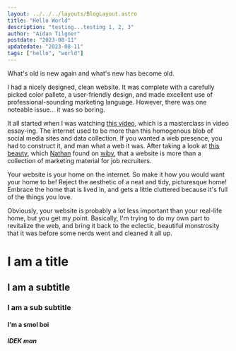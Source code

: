 ```yaml
---
layout: ../../../layouts/BlogLayout.astro
title: "Hello World"
description: "testing...testing 1, 2, 3"
author: "Aidan Tilgner"
postdate: "2023-08-11"
updatedate: "2023-08-11"
tags: ["hello", "world"]
---
```


What's old is new again and what's new has become old.

I had a nicely designed, clean website. It was complete with a carefully picked color pallete, a user-friendly design, and made excellent use of professional-sounding marketing language. However, there was one noteable issue... it was so boring.

It all started when I was watching [this video](https://youtu.be/cEqGWyq-HJs), which is a masterclass in video essay-ing. The internet used to be more than this homogenous blob of social media sites and data collection. If you wanted a web presence, you had to construct it, and man what a web it was. After taking a look at [this beauty](https://www.dvd3000.ca/), which [Nathan](https://nimo.is/) found on [wiby](https://wiby.me/), that a website is more than a collection of marketing material for job recruiters.

Your website is your home on the internet. So make it how you would want your home to be! Reject the aesthetic of a neat and tidy, picturesque home! Embrace the home that is lived in, and gets a little cluttered because it's full of the things you love.

Obviously, your website is probably a lot less important than your real-life home, but you get my point. Basically, I'm trying to do my own part to revitalize the web, and bring it back to the eclectic, beautiful monstrosity that it was before some nerds went and cleaned it all up.

# I am a title

## I am a subtitle

### I am a sub subtitle

#### I'm a smol boi

##### IDEK man
